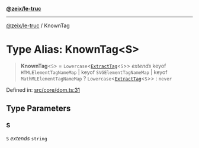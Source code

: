 [**@zeix/le-truc**](../README.md)

***

[@zeix/le-truc](../globals.md) / KnownTag

# Type Alias: KnownTag\<S\>

> **KnownTag**\<`S`\> = `Lowercase`\<[`ExtractTag`](ExtractTag.md)\<`S`\>\> *extends* keyof `HTMLElementTagNameMap` \| keyof `SVGElementTagNameMap` \| keyof `MathMLElementTagNameMap` ? `Lowercase`\<[`ExtractTag`](ExtractTag.md)\<`S`\>\> : `never`

Defined in: [src/core/dom.ts:31](https://github.com/zeixcom/ui-element/blob/e2d0534c92417874d64304e2f9afb7062e5cf6fa/src/core/dom.ts#L31)

## Type Parameters

### S

`S` *extends* `string`
